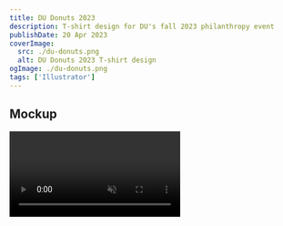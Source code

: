 ```yaml
---
title: DU Donuts 2023
description: T-shirt design for DU's fall 2023 philanthropy event
publishDate: 20 Apr 2023
coverImage:
  src: ./du-donuts.png
  alt: DU Donuts 2023 T-shirt design
ogImage: ./du-donuts.png
tags: ['Illustrator']
---
```


## Mockup

<div class="w-full">
<video class="mx-auto" autoplay loop muted playsinline>
  <source src="https://f004.backblazeb2.com/file/payne-portfolio/du-donuts.mp4" type="video/mp4" />
  Your browser does not support the video tag.
</video>
</div>

